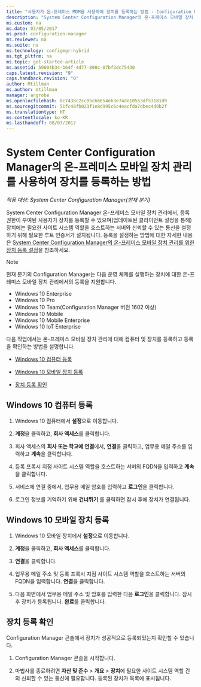 ```yaml
---
title: "사용자가 온-프레미스 MDM을 사용하여 장치를 등록하는 방법 - Configuration Manager | Microsoft 문서"
description: "System Center Configuration Manager의 온-프레미스 모바일 장치 관리를 사용하여 장치를 등록하는 방법을 이해합니다."
ms.custom: na
ms.date: 03/05/2017
ms.prod: configuration-manager
ms.reviewer: na
ms.suite: na
ms.technology: configmgr-hybrid
ms.tgt_pltfrm: na
ms.topic: get-started-article
ms.assetid: 59004b34-b64f-4d77-898c-07bf3dc75430
caps.latest.revision: "9"
caps.handback.revision: "0"
author: Mtillman
ms.author: mtillman
manager: angrobe
ms.openlocfilehash: 8c7438c2cc0bc66654eb3e74de10553df53181d9
ms.sourcegitcommit: 51fc48fb023f1e8d995c6c4eacfda7dbec4d0b2f
ms.translationtype: HT
ms.contentlocale: ko-KR
ms.lasthandoff: 08/07/2017
---
```

# <a name="how-users-enroll-devices-with-on-premises-mobile-device-management-in-system-center-configuration-manager"></a>System Center Configuration Manager의 온-프레미스 모바일 장치 관리를 사용하여 장치를 등록하는 방법

*적용 대상: System Center Configuration Manager(현재 분기)*

System Center Configuration Manager 온-프레미스 모바일 장치 관리에서, 등록 권한이 부여된 사용자가 장치를 등록할 수 있으며(업데이트된 클라이언트 설정을 통해) 장치에는 필요한 사이트 시스템 역할을 호스트하는 서버와 신뢰할 수 있는 통신을 설정하기 위해 필요한 루트 인증서가 설치됩니다. 등록을 설정하는 방법에 대한 자세한 내용은 [System Center Configuration Manager의 온-프레미스 모바일 장치 관리를 위한 장치 등록 설정](../../mdm/get-started/set-up-device-enrollment-on-premises-mdm.md)을 참조하세요.  

> [!NOTE]  
>  현재 분기의 Configuration Manager는 다음 운영 체제를 실행하는 장치에 대한 온-프레미스 모바일 장치 관리에서의 등록을 지원합니다.  
>   
> -  Windows 10 Enterprise  
> -   Windows 10 Pro  
> -   Windows 10 Team\(Configuration Manager 버전 1602 이상\)  
> -   Windows 10 Mobile  
> -   Windows 10 Mobile Enterprise
> -   Windows 10 IoT Enterprise   

다음 작업에서는 온\-프레미스 모바일 장치 관리에 대해 컴퓨터 및 장치를 등록하고 등록을 확인하는 방법을 설명합니다.  

-   [Windows 10 컴퓨터 등록](#bkmk_enrollDesk)  

-   [Windows 10 모바일 장치 등록](#bkmk_enrollMob)  

-   [장치 등록 확인](#bkmk_verify)  

##  <a name="bkmk_enrollDesk"></a> Windows 10 컴퓨터 등록  

1.  Windows 10 컴퓨터에서 **설정**으로 이동합니다.  

2.  **계정**을 클릭하고, **회사 액세스**를 클릭합니다.  

3.  회사 액세스의 **회사 또는 학교에 연결**에서, **연결**을 클릭하고, 업무용 메일 주소를 입력하고 **계속**을 클릭합니다.  

4.  등록 프록시 지점 사이트 시스템 역할을 호스트하는 서버의 FQDN을 입력하고 **계속**을 클릭합니다.  

5.  서비스에 연결 중에서, 업무용 메일 암호를 입력하고 **로그인**을 클릭합니다.  

6.  로그인 정보를 기억하기 위해 **건너뛰기** 를 클릭하면 잠시 후에 장치가 연결됩니다.  

##  <a name="bkmk_enrollMob"></a> Windows 10 모바일 장치 등록  

1.  Windows 10 모바일 장치에서 **설정**으로 이동합니다.  

2.  **계정**을 클릭하고, **회사 액세스**를 클릭합니다.  

3.  **연결**을 클릭합니다.  

4.  업무용 메일 주소 및 등록 프록시 지점 사이트 시스템 역할을 호스트하는 서버의 FQDN을 입력합니다. **연결**을 클릭합니다.  

5.  다음 화면에서 업무용 메일 주소 및 암호를 입력한 다음 **로그인**을 클릭합니다. 잠시 후 장치가 등록됩니다. **완료**를 클릭합니다.  

##  <a name="bkmk_verify"></a> 장치 등록 확인  
 Configuration Manager 콘솔에서 장치가 성공적으로 등록되었는지 확인할 수 있습니다.  

1.  Configuration Manager 콘솔을 시작합니다.  

2.  마법사를 종료하려면 **자산 및 준수** > **개요** > **장치**에 필요한 사이트 시스템 역할 간의 신뢰할 수 있는 통신에 필요합니다. 등록된 장치가 목록에 표시됩니다.  
